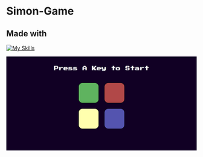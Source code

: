 # Simon-Game
## Made with
[![My Skills](https://skillicons.dev/icons?i=js,html,css,jquery)](https://skillicons.dev)

![Screenshot](/assets/Screenshot_1.png)
